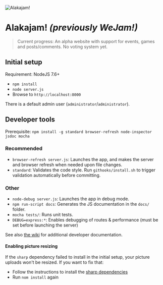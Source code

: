 ![Alakajam!](https://raw.githubusercontent.com/mkalam-alami/wejam/master/static/images/logo.png)

# Alakajam! *(previously WeJam!)*

> Current progress: An alpha website with support for events, games and posts/comments. No voting system yet.

## Initial setup

Requirement: NodeJS 7.6+

* `npm install`
* `node server.js`
* Browse to `http://localhost:8000`

There is a default admin user (`administrator`/`administrator`).

## Developer tools

Prerequisite: `npm install -g standard browser-refresh node-inspector jsdoc mocha`

### Recommended

* `browser-refresh server.js`: Launches the app, and makes the server and browser refresh when needed upon file changes.
* `standard`: Validates the code style. Run `githooks/install.sh` to trigger validation automatically before committing.

### Other

* `node-debug server.js`: Launches the app in debug mode.
* `npm run-script docs`: Generates the JS documentation in the `docs/` folder.
* `mocha tests/`: Runs unit tests.
* `DEBUG=express:*`: Enables debugging of routes & performance (must be set before launching the server)

See also [the wiki](https://github.com/mkalam-alami/wejam/wiki) for additional developer documentation.

#### Enabling picture resizing

If the `sharp` dependency failed to install in the initial setup, your picture uploads won't be resized. If you want to fix that:

* Follow the instructions to install the [sharp dependencies](http://sharp.dimens.io/en/stable/install/)
* Run `nom install` again
